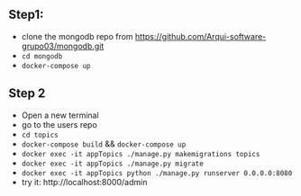 

## Step1: 
- clone the mongodb repo from https://github.com/Arqui-software-grupo03/mongodb.git
- `cd mongodb`
- `docker-compose up`

## Step 2
- Open a new terminal
- go to the users repo 
- `cd topics`
- `docker-compose build` && `docker-compose up`
- `docker exec -it appTopics ./manage.py makemigrations topics`
- `docker exec -it appTopics ./manage.py migrate`
- `docker exec -it appTopics python ./manage.py runserver 0.0.0.0:8080`
- try it:
        http://localhost:8000/admin